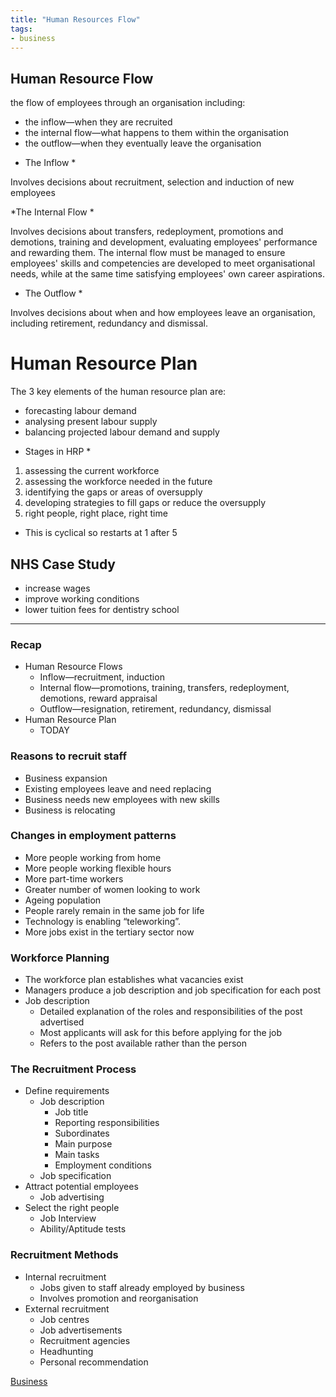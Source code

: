 ```yaml
---
title: "Human Resources Flow"
tags:
- business
---
```



## Human Resource Flow ##

the flow of employees through an organisation 
including:
- the inflow—when they are recruited
- the internal flow—what happens to them within the organisation
- the outflow—when they eventually leave the organisation

* The Inflow *

Involves decisions about recruitment, selection and induction of new employees

*The Internal Flow *

Involves decisions about transfers, redeployment, promotions and demotions, training and development, evaluating employees' performance and rewarding them.
The internal flow must be managed to ensure employees' skills and competencies are developed to meet organisational needs, while at the same time satisfying 
employees' own career aspirations.

* The Outflow *

Involves decisions about when and how employees leave an organisation, including retirement, redundancy and dismissal.

# Human Resource Plan #

The 3 key elements of the human resource plan are:
- forecasting labour demand
- analysing present labour supply
- balancing projected labour demand and supply

* Stages in HRP *

1) assessing the current workforce
2) assessing the workforce needed in the future
3) identifying the gaps or areas of oversupply
4) developing strategies to fill gaps or reduce the oversupply
5) right people, right place, right time
- This is cyclical so restarts at 1 after 5


## NHS Case Study ##

- increase wages
- improve working conditions
- lower tuition fees for dentistry school


---

### Recap

- Human Resource Flows
	- Inflow—recruitment, induction
	- Internal flow—promotions, training, transfers, redeployment, demotions, reward appraisal
	- Outflow—resignation, retirement, redundancy, dismissal
- Human Resource Plan
	- TODAY

### Reasons to recruit staff

- Business expansion
- Existing employees leave and need replacing
- Business needs new employees with new skills
- Business is relocating

### Changes in employment patterns

- More people working from home
- More people working flexible hours
- More part-time workers
- Greater number of women looking to work
- Ageing population
- People rarely remain in the same job for life
- Technology is enabling “teleworking”.
- More jobs exist in the tertiary sector now

###  Workforce Planning

- The workforce plan establishes what vacancies exist
- Managers produce a job description and job specification for each post
- Job description
	- Detailed explanation of the roles and responsibilities of the post advertised
	- Most applicants will ask for this before applying for the job
	- Refers to the post available rather than the person

### The Recruitment Process

- Define requirements
	- Job description
		- Job title
		- Reporting responsibilities
		- Subordinates
		- Main purpose
		- Main tasks
		- Employment conditions
	- Job specification
- Attract potential employees
	- Job advertising
- Select the right people
	- Job Interview
	- Ability/Aptitude tests


### Recruitment Methods

- Internal recruitment
	- Jobs given to staff already employed by business
	- Involves promotion and reorganisation
- External recruitment
	- Job centres
	- Job advertisements
	- Recruitment agencies
	- Headhunting
	- Personal recommendation

[Business](/Business)
